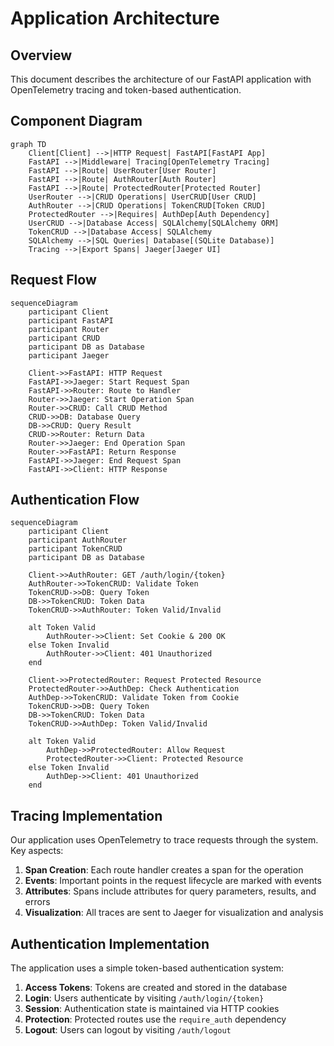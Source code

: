 # Application Architecture

## Overview

This document describes the architecture of our FastAPI application with OpenTelemetry tracing and token-based authentication.

## Component Diagram

```mermaid
graph TD
    Client[Client] -->|HTTP Request| FastAPI[FastAPI App]
    FastAPI -->|Middleware| Tracing[OpenTelemetry Tracing]
    FastAPI -->|Route| UserRouter[User Router]
    FastAPI -->|Route| AuthRouter[Auth Router]
    FastAPI -->|Route| ProtectedRouter[Protected Router]
    UserRouter -->|CRUD Operations| UserCRUD[User CRUD]
    AuthRouter -->|CRUD Operations| TokenCRUD[Token CRUD]
    ProtectedRouter -->|Requires| AuthDep[Auth Dependency]
    UserCRUD -->|Database Access| SQLAlchemy[SQLAlchemy ORM]
    TokenCRUD -->|Database Access| SQLAlchemy
    SQLAlchemy -->|SQL Queries| Database[(SQLite Database)]
    Tracing -->|Export Spans| Jaeger[Jaeger UI]
```

## Request Flow

```mermaid
sequenceDiagram
    participant Client
    participant FastAPI
    participant Router
    participant CRUD
    participant DB as Database
    participant Jaeger
    
    Client->>FastAPI: HTTP Request
    FastAPI->>Jaeger: Start Request Span
    FastAPI->>Router: Route to Handler
    Router->>Jaeger: Start Operation Span
    Router->>CRUD: Call CRUD Method
    CRUD->>DB: Database Query
    DB->>CRUD: Query Result
    CRUD->>Router: Return Data
    Router->>Jaeger: End Operation Span
    Router->>FastAPI: Return Response
    FastAPI->>Jaeger: End Request Span
    FastAPI->>Client: HTTP Response
```

## Authentication Flow

```mermaid
sequenceDiagram
    participant Client
    participant AuthRouter
    participant TokenCRUD
    participant DB as Database
    
    Client->>AuthRouter: GET /auth/login/{token}
    AuthRouter->>TokenCRUD: Validate Token
    TokenCRUD->>DB: Query Token
    DB->>TokenCRUD: Token Data
    TokenCRUD->>AuthRouter: Token Valid/Invalid
    
    alt Token Valid
        AuthRouter->>Client: Set Cookie & 200 OK
    else Token Invalid
        AuthRouter->>Client: 401 Unauthorized
    end
    
    Client->>ProtectedRouter: Request Protected Resource
    ProtectedRouter->>AuthDep: Check Authentication
    AuthDep->>TokenCRUD: Validate Token from Cookie
    TokenCRUD->>DB: Query Token
    DB->>TokenCRUD: Token Data
    TokenCRUD->>AuthDep: Token Valid/Invalid
    
    alt Token Valid
        AuthDep->>ProtectedRouter: Allow Request
        ProtectedRouter->>Client: Protected Resource
    else Token Invalid
        AuthDep->>Client: 401 Unauthorized
    end
```

## Tracing Implementation

Our application uses OpenTelemetry to trace requests through the system. Key aspects:

1. **Span Creation**: Each route handler creates a span for the operation
2. **Events**: Important points in the request lifecycle are marked with events
3. **Attributes**: Spans include attributes for query parameters, results, and errors
4. **Visualization**: All traces are sent to Jaeger for visualization and analysis

## Authentication Implementation

The application uses a simple token-based authentication system:

1. **Access Tokens**: Tokens are created and stored in the database
2. **Login**: Users authenticate by visiting `/auth/login/{token}`
3. **Session**: Authentication state is maintained via HTTP cookies
4. **Protection**: Protected routes use the `require_auth` dependency
5. **Logout**: Users can logout by visiting `/auth/logout`
